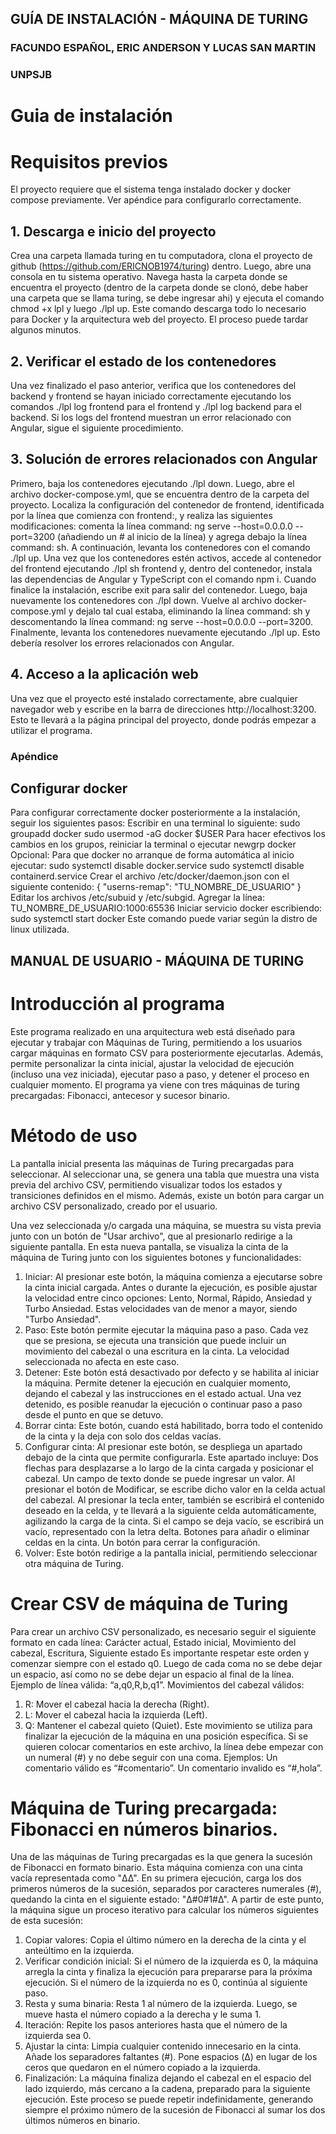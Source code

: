 ## GUÍA DE INSTALACIÓN - MÁQUINA DE TURING

### FACUNDO ESPAÑOL, ERIC ANDERSON Y LUCAS SAN MARTIN
### UNPSJB

# Guia de instalación
# Requisitos previos 

El proyecto requiere que el sistema tenga instalado docker y docker compose previamente. Ver apéndice para configurarlo correctamente.

## 1. Descarga e inicio del proyecto
Crea una carpeta llamada turing en tu computadora, clona el proyecto de github (https://github.com/ERICNOB1974/turing) dentro. Luego, abre una consola en tu sistema operativo. Navega hasta la carpeta donde se encuentra el proyecto (dentro de la carpeta donde se clonó, debe haber una carpeta que se llama turing, se debe ingresar ahi) y ejecuta el comando chmod +x lpl y luego ./lpl up. Este comando descarga todo lo necesario para Docker y la arquitectura web del proyecto. El proceso puede tardar algunos minutos.

## 2. Verificar el estado de los contenedores
Una vez finalizado el paso anterior, verifica que los contenedores del backend y frontend se hayan iniciado correctamente ejecutando los comandos ./lpl log frontend para el frontend y ./lpl log backend para el backend. Si los logs del frontend muestran un error relacionado con Angular, sigue el siguiente procedimiento.

## 3. Solución de errores relacionados con Angular
Primero, baja los contenedores ejecutando ./lpl down. Luego, abre el archivo docker-compose.yml, que se encuentra dentro de la carpeta del proyecto. Localiza la configuración del contenedor de frontend, identificada por la línea que comienza con frontend:, y realiza las siguientes modificaciones: comenta la línea command: ng serve --host=0.0.0.0 --port=3200 (añadiendo un # al inicio de la línea) y agrega debajo la línea command: sh.
A continuación, levanta los contenedores con el comando ./lpl up. Una vez que los contenedores estén activos, accede al contenedor del frontend ejecutando ./lpl sh frontend y, dentro del contenedor, instala las dependencias de Angular y TypeScript con el comando npm i. Cuando finalice la instalación, escribe exit para salir del contenedor.
Luego, baja nuevamente los contenedores con ./lpl down. Vuelve al archivo docker-compose.yml y dejalo tal cual estaba, eliminando la línea command: sh y descomentando la línea command: ng serve --host=0.0.0.0 --port=3200. Finalmente, levanta los contenedores nuevamente ejecutando ./lpl up. Esto debería resolver los errores relacionados con Angular.

## 4. Acceso a la aplicación web
Una vez que el proyecto esté instalado correctamente, abre cualquier navegador web y escribe en la barra de direcciones http://localhost:3200. Esto te llevará a la página principal del proyecto, donde podrás empezar a utilizar el programa.


### Apéndice
## Configurar docker
Para configurar correctamente docker posteriormente a la instalación, seguir los siguientes pasos:
Escribir en una terminal lo siguiente:
sudo groupadd docker
sudo usermod -aG docker $USER
Para hacer efectivos los cambios en los grupos, reiniciar la terminal o ejecutar
newgrp docker
Opcional: Para que docker no arranque de forma automática al inicio ejecutar:
sudo systemctl disable docker.service
sudo systemctl disable containerd.service
Crear el archivo /etc/docker/daemon.json con el siguiente contenido:
{
  "userns-remap": "TU_NOMBRE_DE_USUARIO"
}
Editar los archivos /etc/subuid y /etc/subgid. Agregar la línea:
TU_NOMBRE_DE_USUARIO:1000:65536
Iniciar servicio docker escribiendo:
sudo systemctl start docker
Este comando puede variar según la distro de linux utilizada.



## MANUAL DE USUARIO - MÁQUINA DE TURING

# Introducción al programa
Este programa realizado en una arquitectura web está diseñado para ejecutar y trabajar con Máquinas de Turing, permitiendo a los usuarios cargar máquinas en formato CSV para posteriormente ejecutarlas. Además, permite personalizar la cinta inicial, ajustar la velocidad de ejecución (incluso una vez iniciada), ejecutar paso a paso, y detener el proceso en cualquier momento. 
	El programa ya viene con tres máquinas de turing precargadas: Fibonacci, antecesor y sucesor binario.
# Método de uso
La pantalla inicial presenta las máquinas de Turing precargadas para seleccionar. Al seleccionar una, se genera una tabla que muestra una vista previa del archivo CSV, permitiendo visualizar todos los estados y transiciones definidos en el mismo. Además, existe un botón para cargar un archivo CSV personalizado, creado por el usuario.

Una vez seleccionada y/o cargada una máquina, se muestra su vista previa junto con un botón de "Usar archivo", que al presionarlo redirige a la siguiente pantalla. En esta nueva pantalla, se visualiza la cinta de la máquina de Turing junto con los siguientes botones y funcionalidades:
1. Iniciar: Al presionar este botón, la máquina comienza a ejecutarse sobre la cinta inicial cargada. Antes o durante la ejecución, es posible ajustar la velocidad entre cinco opciones: Lento, Normal, Rápido, Ansiedad y Turbo Ansiedad. Estas velocidades van de menor a mayor, siendo "Turbo Ansiedad".
2. Paso: Este botón permite ejecutar la máquina paso a paso. Cada vez que se presiona, se ejecuta una transición que puede incluir un movimiento del cabezal o una escritura en la cinta. La velocidad seleccionada no afecta en este caso.
3. Detener: Este botón está desactivado por defecto y se habilita al iniciar la máquina. Permite detener la ejecución en cualquier momento, dejando el cabezal y las instrucciones en el estado actual. Una vez detenido, es posible reanudar la ejecución o continuar paso a paso desde el punto en que se detuvo.
4. Borrar cinta: Este botón, cuando está habilitado, borra todo el contenido de la cinta y la deja con solo dos celdas vacías.
5. Configurar cinta: Al presionar este botón, se despliega un apartado debajo de la cinta que permite configurarla. Este apartado incluye:
Dos flechas para desplazarse a lo largo de la cinta cargada y posicionar el cabezal.
Un campo de texto donde se puede ingresar un valor. Al presionar el botón de Modificar, se escribe dicho valor en la celda actual del cabezal. Al presionar la tecla enter, también se escribirá el contenido deseado en la celda, y te llevará a la siguiente celda automáticamente, agilizando la carga de la cinta. Si el campo se deja vacío, se escribirá un vacío, representado con la letra delta.
Botones para añadir o eliminar celdas en la cinta.
Un botón para cerrar la configuración.
6. Volver: Este botón redirige a la pantalla inicial, permitiendo seleccionar otra máquina de Turing.

# Crear CSV de máquina de Turing
Para crear un archivo CSV personalizado, es necesario seguir el siguiente formato en cada línea:
Carácter actual, Estado inicial, Movimiento del cabezal, Escritura, Siguiente estado
Es importante respetar este orden y comenzar siempre con el estado q0.
Luego de cada coma no se debe dejar un espacio, así como no se debe dejar un espacio al final de la línea.
Ejemplo de línea válida: “a,q0,R,b,q1”.
Movimientos del cabezal válidos:
1. R: Mover el cabezal hacia la derecha (Right).
2. L: Mover el cabezal hacia la izquierda (Left).
3. Q: Mantener el cabezal quieto (Quiet). Este movimiento se utiliza para finalizar la ejecución de la máquina en una posición específica.
Si se quieren colocar comentarios en este archivo, la línea debe empezar con un numeral (#) y no debe seguir con una coma. Ejemplos:
Un comentario válido es “#comentario”. 
Un comentario invalido es “#,hola”.

# Máquina de Turing precargada: Fibonacci en números binarios.
Una de las máquinas de Turing precargadas es la que genera la sucesión de Fibonacci en formato binario. Esta máquina comienza con una cinta vacía representada como "ΔΔ". En su primera ejecución, carga los dos primeros números de la sucesión, separados por caracteres numerales (#), quedando la cinta en el siguiente estado: "Δ#0#1#Δ".
A partir de este punto, la máquina sigue un proceso iterativo para calcular los números siguientes de esta sucesión:
1. Copiar valores:
Copia el último número en la derecha de la cinta y el anteúltimo en la izquierda.
2. Verificar condición inicial:
Si el número de la izquierda es 0, la máquina arregla la cinta y finaliza la ejecución para prepararse para la próxima ejecución.
Si el número de la izquierda no es 0, continúa al siguiente paso.
3. Resta y suma binaria:
Resta 1 al número de la izquierda.
Luego, se mueve hasta el número copiado a la derecha y le suma 1.
4. Iteración:
Repite los pasos anteriores hasta que el número de la izquierda sea 0.
5. Ajustar la cinta:
Limpia cualquier contenido innecesario en la cinta.
Añade los separadores faltantes (#).
Pone espacios (Δ) en lugar de los ceros que quedaron en el número copiado a la izquierda.
6. Finalización:
La máquina finaliza dejando el cabezal en el espacio del lado izquierdo, más cercano a la cadena, preparado para la siguiente ejecución.
Este proceso se puede repetir indefinidamente, generando siempre el próximo número de la sucesión de Fibonacci al sumar los dos últimos números en binario.
